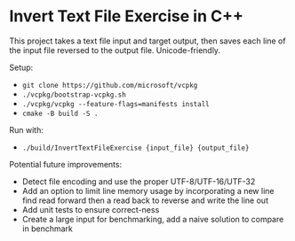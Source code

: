 # Invert Text File Exercise in C++

This project takes a text file input and target output, then saves each line of the input file reversed to the output file. Unicode-friendly.

Setup:
* `git clone https://github.com/microsoft/vcpkg`
* `./vcpkg/bootstrap-vcpkg.sh`
* `./vcpkg/vcpkg --feature-flags=manifests install`
* `cmake -B build -S .`

Run with:
* `./build/InvertTextFileExercise {input_file} {output_file}`

Potential future improvements:
* Detect file encoding and use the proper UTF-8/UTF-16/UTF-32
* Add an option to limit line memory usage by incorporating a new line find read forward then a read back to reverse and write the line out
* Add unit tests to ensure correct-ness
* Create a large input for benchmarking, add a naive solution to compare in benchmark